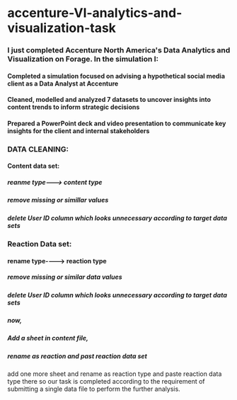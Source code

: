 # accenture-VI-analytics-and-visualization-task
### I just completed Accenture North America's Data Analytics and Visualization on Forage. In the simulation I:
#### Completed a simulation focused on advising a hypothetical social media client as a Data Analyst at Accenture
#### Cleaned, modelled and analyzed 7 datasets to uncover insights into content trends to inform strategic decisions
#### Prepared a PowerPoint deck and video presentation to communicate key insights for the client and internal stakeholders


### DATA CLEANING:
#### Content data set:
##### reanme type---> content type
##### remove missing or simillar values 
##### delete User ID column which looks unnecessary according to target data sets

### Reaction Data set:
#### rename type----> reaction type
##### remove missing or similar data values
##### delete User ID column which looks unnecessary according to target data sets

##### now,
##### Add a sheet in content file,
##### rename as reaction and past reaction data set
add one more sheet and rename as reaction type and paste reaction data type there
so our task is completed according to the requirement of submitting  a single data file to perform the further analysis.

